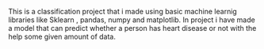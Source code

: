 This is a classification project that i made using basic machine learnig libraries like Sklearn , pandas, numpy and matplotlib. In project i have made a model that can predict whether a person has heart disease or not with the help some given amount of data. 
